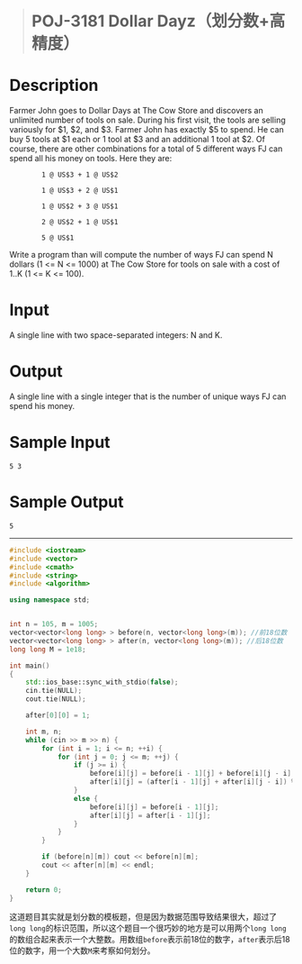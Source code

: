 > # POJ-3181 Dollar Dayz（划分数+高精度）

# Description

Farmer John goes to Dollar Days at The Cow Store and discovers an unlimited number of tools on sale. During his first visit, the tools are selling variously for $1, $2, and $3. Farmer John has exactly $5 to spend. He can buy 5 tools at $1 each or 1 tool at $3 and an additional 1 tool at $2. Of course, there are other combinations for a total of 5 different ways FJ can spend all his money on tools. Here they are:

```
        1 @ US$3 + 1 @ US$2

        1 @ US$3 + 2 @ US$1

        1 @ US$2 + 3 @ US$1

        2 @ US$2 + 1 @ US$1

        5 @ US$1
```

Write a program than will compute the number of ways FJ can spend N dollars (1 <= N <= 1000) at The Cow Store for tools on sale with a cost of $1..$K (1 <= K <= 100).

# Input

A single line with two space-separated integers: N and K.

# Output

A single line with a single integer that is the number of unique ways FJ can spend his money.

# Sample Input

```
5 3
```

# Sample Output

```
5
```

------

```c++
#include <iostream>
#include <vector>
#include <cmath>
#include <string>
#include <algorithm>

using namespace std;


int n = 105, m = 1005;
vector<vector<long long> > before(n, vector<long long>(m)); //前18位数
vector<vector<long long> > after(n, vector<long long>(m)); //后18位数
long long M = 1e18;

int main()
{
	std::ios_base::sync_with_stdio(false);
	cin.tie(NULL);
	cout.tie(NULL);

	after[0][0] = 1;

	int m, n;
	while (cin >> m >> n) {
		for (int i = 1; i <= n; ++i) {
			for (int j = 0; j <= m; ++j) {
				if (j >= i) {
					before[i][j] = before[i - 1][j] + before[i][j - i] + (after[i - 1][j] + after[i][j - i]) / M;
					after[i][j] = (after[i - 1][j] + after[i][j - i]) % M;
				}
				else {
					before[i][j] = before[i - 1][j];
					after[i][j] = after[i - 1][j];
				}
			}
		}

		if (before[n][m]) cout << before[n][m];
		cout << after[n][m] << endl;
	}

    return 0;
}
```

这道题目其实就是划分数的模板题，但是因为数据范围导致结果很大，超过了`long long`的标识范围，所以这个题目一个很巧妙的地方是可以用两个`long long`的数组合起来表示一个大整数。用数组`before`表示前18位的数字，`after`表示后18位的数字，用一个大数`M`来考察如何划分。